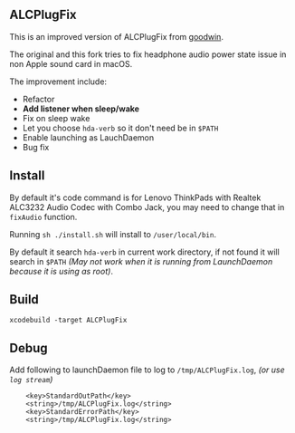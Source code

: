 ALCPlugFix
-------------
This is an improved version of ALCPlugFix from [goodwin](https://github.com/goodwin/ALCPlugFix).

The original and this fork tries to fix headphone audio power state issue in non Apple sound card in macOS.

The improvement include:

 - Refactor
 - **Add listener when sleep/wake**
 - Fix on sleep wake
 - Let you choose `hda-verb` so it don't need be in `$PATH`
 - Enable launching as LauchDaemon
 - Bug fix

Install
---
By default it's code command is for Lenovo ThinkPads with Realtek ALC3232 Audio Codec with Combo Jack, you may need to change that in `fixAudio` function.

Running `sh ./install.sh` will install to `/user/local/bin`.

By default it search `hda-verb` in current work directory, if not found it will search in `$PATH` _(May not work when it is running from LaunchDaemon because it is using as root)_.


Build
----
`xcodebuild -target ALCPlugFix`

Debug
----

Add following to launchDaemon file to log to `/tmp/ALCPlugFix.log`, _(or use `log stream`)_

```
	<key>StandardOutPath</key>
	<string>/tmp/ALCPlugFix.log</string>
	<key>StandardErrorPath</key>
	<string>/tmp/ALCPlugFix.log</string>
```
